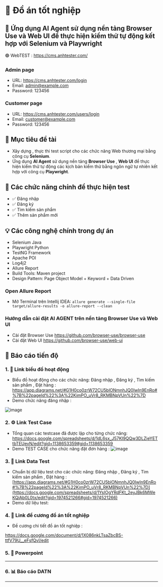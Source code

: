 # 🚀 Đồ án tốt nghiệp

## 🧠 Ứng dụng AI Agent sử dụng nền tảng Browser Use và Web UI để thực hiện kiểm thử tự động kết hợp với Selenium và Playwright
🟢 WebTEST : [https://cms.anhtester.com/ ](https://cms.anhtester.com/)
### Admin page

- URL: https://cms.anhtester.com/login
- Email: admin@example.com
- Password: 123456

### Customer page

- URL: https://cms.anhtester.com/users/login
- Email: customer@example.com
- Password: 123456

## 🎯 Mục tiêu đề tài

- Xây dựng , thực thi  test script cho các chức năng Web thương mại bằng công cụ **Selenium**.
- Ứng dụng **AI Agent** sử dụng nền tảng **Browser Use** , **Web UI** để thực hiện kiểm thử tự động các kịch bản kiểm thử bằng ngôn ngữ tự nhiên kết hợp với công cụ **Playwright**.

## 🧩 Các chức năng chính để thực hiện test

- ✅ Đăng nhập
- ✅ Đăng ký
- ✅ Tìm kiếm sản phẩm
- ✅ Thêm sản phẩm mới 

## 💡 Các công nghệ chính trong dự án
- Selenium Java
- Playwright Python
- TestNG Framework
- Apache POI
- Log4j2
- Allure Report
- Build Tools: Maven project
- Design Pattern: Page Object Model + Keyword + Data Driven

### Open Allure Report
- Mở Terminal trên Intellij IDEA: `allure generate --single-file target/allure-results -o allure-report --clean`
### Hướng dẫn cài đặt AI AGENT trên nền tảng Browser Use và Web UI 
- Cài đặt Browser Use 
https://github.com/browser-use/browser-use
- Cài đặt Web UI 
https://github.com/browser-use/web-ui

## 🔄 Báo cáo tiến độ 
### 1. 🧠 Link biểu đồ hoạt động

- Biểu đồ hoạt động cho các chức năng: Đăng nhập , Đăng ký , Tìm kiếm sản phẩm , Đặt hàng :
https://app.diagrams.net/#G1H0co0zrW72CU5blONmnhJQ0IwIn9EnRo#%7B%22pageId%22%3A%22KimPO_uVr8_RKMBNpVUn%22%7D
- Demo chức năng đăng nhập :

![image](https://github.com/user-attachments/assets/f36f89a0-6669-4479-9b55-5fdcef3de329)

### 2. ⚙️ Link Test Case 

- Tổng quan các testcase đã được lập cho từng chức năng: 
https://docs.google.com/spreadsheets/d/1dL6sx_J57KI9QQw3DLZieYETtbTEUevN/edit?gid=1138653359#gid=1138653359
- Demo TEST CASE cho chức năng đặt đơn hàng : 
![image](https://github.com/user-attachments/assets/0ef24c25-12d0-44c4-84c1-24867d107839)


### 3. 🧠 Link Data Test

- Chuẩn bị dữ liệu test cho các chức năng: Đăng nhập , Đăng ký , Tìm kiếm sản phẩm , Đặt hàng :
[https://app.diagrams.net/#G1H0co0zrW72CU5blONmnhJQ0IwIn9EnRo#%7B%22pageId%22%3A%22KimPO_uVr8_RKMBNpVUn%22%7D](https://docs.google.com/spreadsheets/d/1YsIOgYRdFKt_2eyJBk6MWeKQiAb0L0tx/edit?gid=1974521266#gid=1974521266)
- Demo dữ liệu test:

### 4. 💾 Link đề cương đồ án tốt nghiệp
- Đề cương chi tiết đồ án tốt nghiệp :

https://docs.google.com/document/d/1X086nkLTsaZbcBS-ttfV79U__eFsfQvI/edit

### 5. 🔐 Powerpoint 

------------

### 6. 📊 Báo cáo DATN

-------------
